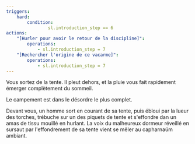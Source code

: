```yaml
---
triggers:
    hard:
        condition:
                sl.introduction_step == 6
actions:
    "[Hurler pour avoir le retour de la discipline]":
        operations:
            - sl.introduction_step = 7
    "[Rechercher l'origine de ce vacarme]":
        operations:
            - sl.introduction_step = 7
---
```


Vous sortez de la tente. Il pleut dehors, et la pluie vous fait rapidement émerger complètement du sommeil.

Le campement est dans le désordre le plus complet.

Devant vous, un homme sort en courant de sa tente, puis ébloui par la lueur des torches, trébuche sur un des piquets de tente et s'effondre dan un amas de tissu mouillé en hurlant. La voix du malheureux dormeur réveillé en sursaut par l'effondrement de sa tente vient se mêler au capharnaüm ambiant.
